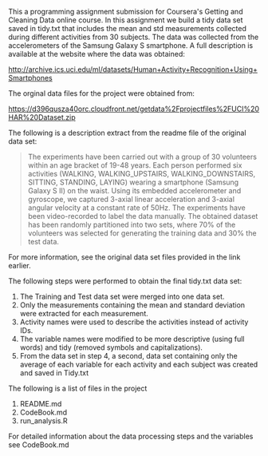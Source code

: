 This a programming assignment submission for Coursera's Getting and Cleaning Data online course. In this assignment we build a tidy data set saved in tidy.txt that includes the mean and std measurements collected during different activities from 30 subjects. The data was collected from the accelerometers of the Samsung Galaxy S smartphone. A full description is available at the website where the data was obtained:

http://archive.ics.uci.edu/ml/datasets/Human+Activity+Recognition+Using+Smartphones

The orginal data files for the project were obtained from:

https://d396qusza40orc.cloudfront.net/getdata%2Fprojectfiles%2FUCI%20HAR%20Dataset.zip

The following is a description extract from the readme file of the original data set:

>The experiments have been carried out with a group of 30 volunteers within an age bracket of 19-48 years. Each person performed six activities (WALKING, WALKING_UPSTAIRS, WALKING_DOWNSTAIRS, SITTING, STANDING, LAYING) wearing a smartphone (Samsung Galaxy S II) on the waist. Using its embedded accelerometer and gyroscope, we captured 3-axial linear acceleration and 3-axial angular velocity at a constant rate of 50Hz. The experiments have been video-recorded to label the data manually. The obtained dataset has been randomly partitioned into two sets, where 70% of the volunteers was selected for generating the training data and 30% the test data. 

For more information, see the original data set files provided in the link earlier.


The following steps were performed to obtain the final tidy.txt data set:

1. The Training and Test data set were merged into one data set.
2. Only the measurements containing the mean and standard deviation were extracted for each measurement.
3. Activity names were used to describe the activities instead of activity IDs.
4. The variable names were modified to be more descriptive (using full words) and tidy (removed symbols and capitalizations).
5. From the data set in step 4, a second, data set containing only the average of each variable for each activity and each subject was created and saved in Tidy.txt

The following is a list of files in the project

1. README.md
2. CodeBook.md
3. run_analysis.R

For detailed information about the data processing steps and the variables see CodeBook.md